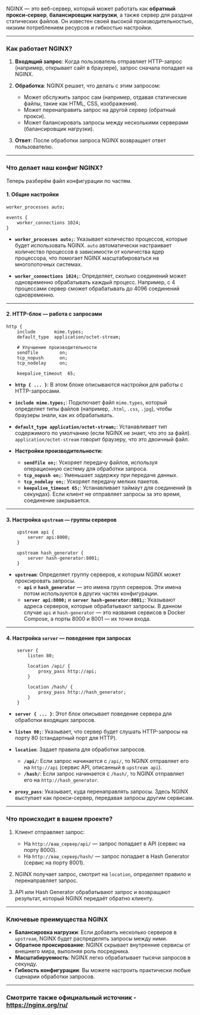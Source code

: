 NGINX — это веб-сервер, который может работать как **обратный прокси-сервер**, **балансировщик нагрузки**, а также сервер для раздачи статических файлов. Он известен своей высокой производительностью, низким потреблением ресурсов и гибкостью настройки.

---

### **Как работает NGINX?**
1. **Входящий запрос**: Когда пользователь отправляет HTTP-запрос (например, открывает сайт в браузере), запрос сначала попадает на NGINX. 
   
2. **Обработка**: NGINX решает, что делать с этим запросом:
   - Может обслужить запрос сам (например, отдавая статические файлы, такие как HTML, CSS, изображения).
   - Может перенаправить запрос на другой сервер (обратный прокси).
   - Может балансировать запросы между несколькими серверами (балансировщик нагрузки).

3. **Ответ**: После обработки запроса NGINX возвращает ответ пользователю.

---

### **Что делает наш конфиг NGINX?**

Теперь разберём файл конфигурации по частям.

#### **1. Общие настройки**

```nginx
worker_processes auto;

events {
    worker_connections 1024;
}
```

- **`worker_processes auto;`**: Указывает количество процессов, которые будет использовать NGINX. `auto` автоматически настраивает количество процессов в зависимости от количества ядер процессора, что помогает NGINX масштабироваться на многопоточных системах.
  
- **`worker_connections 1024;`**: Определяет, сколько соединений может одновременно обрабатывать каждый процесс. Например, с 4 процессами сервер сможет обрабатывать до 4096 соединений одновременно.

---

#### **2. HTTP-блок — работа с запросами**

```nginx
http {
    include       mime.types;
    default_type  application/octet-stream;

    # Улучшение производительности
    sendfile        on;
    tcp_nopush      on;
    tcp_nodelay     on;

    keepalive_timeout  65;
```

- **`http { ... }`**: В этом блоке описываются настройки для работы с HTTP-запросами.

- **`include mime.types;`**: Подключает файл `mime.types`, который определяет типы файлов (например, `.html`, `.css`, `.jpg`), чтобы браузеры знали, как их обрабатывать.

- **`default_type application/octet-stream;`**: Устанавливает тип содержимого по умолчанию (если NGINX не знает, что это за файл). `application/octet-stream` говорит браузеру, что это двоичный файл.

- **Настройки производительности:**
  - **`sendfile on;`**: Ускоряет передачу файлов, используя операционную систему для обработки запроса.
  - **`tcp_nopush on;`**: Уменьшает задержку при передаче данных.
  - **`tcp_nodelay on;`**: Ускоряет передачу мелких пакетов.
  - **`keepalive_timeout 65;`**: Устанавливает таймаут для соединений (в секундах). Если клиент не отправляет запросы за это время, соединение закрывается.

---

#### **3. Настройка `upstream` — группы серверов**

```nginx
    upstream api {
        server api:8000;
    }

    upstream hash_generator {
        server hash-generator:8001;
    }
```

- **`upstream`**: Определяет группу серверов, к которым NGINX может проксировать запросы.
  - **`api`** и **`hash_generator`** — это имена групп серверов. Эти имена потом используются в других частях конфигурации.
  - **`server api:8000;`** и **`server hash-generator:8001;`**: Указывают адреса серверов, которые обрабатывают запросы. В данном случае `api` и `hash-generator` — это названия сервисов в Docker Compose, а порты 8000 и 8001 — их точки входа.

---

#### **4. Настройка `server` — поведение при запросах**

```nginx
    server {
        listen 80;

        location /api/ {
            proxy_pass http://api;
        }

        location /hash/ {
            proxy_pass http://hash_generator;
        }
    }
```

- **`server { ... }`**: Этот блок описывает поведение сервера для обработки входящих запросов.
  
- **`listen 80;`**: Указывает, что сервер будет слушать HTTP-запросы на порту 80 (стандартный порт для HTTP).

- **`location`**: Задает правила для обработки запросов.
  - **`/api/`**: Если запрос начинается с `/api/`, то NGINX отправляет его на `http://api` (сервис API, описанный в `upstream api`).
  - **`/hash/`**: Если запрос начинается с `/hash/`, то NGINX отправляет его на `http://hash_generator`.

- **`proxy_pass`**: Указывает, куда перенаправлять запросы. Здесь NGINX выступает как прокси-сервер, передавая запросы другим сервисам.

---

### **Что происходит в вашем проекте?**

1. Клиент отправляет запрос:
   - На `http://ваш_сервер/api/` — запрос попадает в API (сервис на порту 8000).
   - На `http://ваш_сервер/hash/` — запрос попадает в Hash Generator (сервис на порту 8001).

2. NGINX получает запрос, смотрит на `location`, определяет правило и перенаправляет запрос.

3. API или Hash Generator обрабатывают запрос и возвращают результат, который NGINX передаёт обратно клиенту.

---

### **Ключевые преимущества NGINX**
- **Балансировка нагрузки**: Если добавить несколько серверов в `upstream`, NGINX будет распределять запросы между ними.
- **Обратное проксирование**: NGINX скрывает внутренние сервисы от внешнего мира, выполняя роль посредника.
- **Масштабируемость**: NGINX легко обрабатывает тысячи запросов в секунду.
- **Гибкость конфигурации**: Вы можете настроить практически любые сценарии обработки запросов.

---

### Смотрите также официальный источник - https://nginx.org/ru/